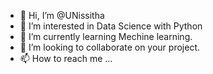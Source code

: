 - 👋 Hi, I’m @UNissitha
- 👀 I’m interested in Data Science with Python
- 🌱 I’m currently learning Mechine learning.
- 💞️ I’m looking to collaborate on your project.
- 📫 How to reach me ...

<!---
UNissitha/UNissitha is a ✨ special ✨ repository because its `README.md` (this file) appears on your GitHub profile.
You can click the Preview link to take a look at your changes.
--->
